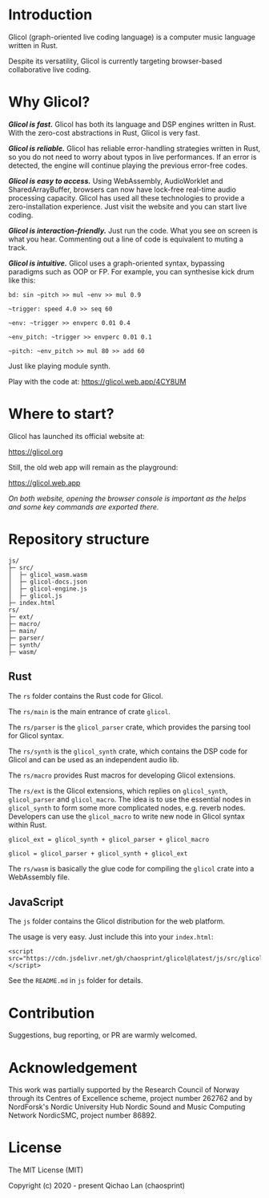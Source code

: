 # Introduction

Glicol (graph-oriented live coding language) is a computer music language written in Rust.

Despite its versatility, Glicol is currently targeting browser-based collaborative live coding.

# Why Glicol?

***Glicol is fast.*** Glicol has both its language and DSP engines written in Rust. With the zero-cost abstractions in Rust, Glicol is very fast.

***Glicol is reliable.*** Glicol has reliable error-handling strategies written in Rust, so you do not need to worry about typos in live performances. If an error is detected, the engine will continue playing the previous error-free codes.

***Glicol is easy to access.*** Using WebAssembly, AudioWorklet and SharedArrayBuffer, browsers can now have lock-free real-time audio processing capacity. Glicol has used all these technologies to provide a zero-installation experience. Just visit the website and you can start live coding.

***Glicol is interaction-friendly.*** Just run the code. What you see on screen is what you hear.
Commenting out a line of code is equivalent to muting a track.

***Glicol is intuitive.*** Glicol uses a graph-oriented syntax, bypassing paradigms such as OOP or FP. For example, you can synthesise kick drum like this:

```
bd: sin ~pitch >> mul ~env >> mul 0.9

~trigger: speed 4.0 >> seq 60

~env: ~trigger >> envperc 0.01 0.4

~env_pitch: ~trigger >> envperc 0.01 0.1

~pitch: ~env_pitch >> mul 80 >> add 60
```

Just like playing module synth.

Play with the code at: https://glicol.web.app/4CY8UM

# Where to start?

Glicol has launched its official website at: 

https://glicol.org

Still, the old web app will remain as the playground:

https://glicol.web.app

*On both website, opening the browser console is important as the helps and some key commands are exported there.*

# Repository structure

```
js/
├─ src/
│  ├─ glicol_wasm.wasm
│  ├─ glicol-docs.json
│  ├─ glicol-engine.js
│  ├─ glicol.js
├─ index.html
rs/
├─ ext/
├─ macro/
├─ main/
├─ parser/
├─ synth/
├─ wasm/
```

## Rust

The `rs` folder contains the Rust code for Glicol.

The `rs/main` is the main entrance of crate `glicol`.

The `rs/parser` is the `glicol_parser` crate, which provides the parsing tool for Glicol syntax.

The `rs/synth` is the `glicol_synth` crate, which contains the DSP code for Glicol and can be used as an independent audio lib.

The `rs/macro` provides Rust macros for developing Glicol extensions.

The `rs/ext` is the Glicol extensions, which replies on `glicol_synth`, `glicol_parser` and `glicol_macro`. The idea is to use the essential nodes in `glicol_synth` to form some more complicated nodes, e.g. reverb nodes. Developers can use the `glicol_macro` to write new node in Glicol syntax within Rust.
```
glicol_ext = glicol_synth + glicol_parser + glicol_macro
```
```
glicol = glicol_parser + glicol_synth + glicol_ext
```
The `rs/wasm` is basically the glue code for compiling the `glicol` crate into a WebAssembly file.

## JavaScript

The `js` folder contains the Glicol distribution for the web platform.

The usage is very easy. Just include this into your `index.html`:

```
<script src="https://cdn.jsdelivr.net/gh/chaosprint/glicol@latest/js/src/glicol.js"></script>
```

See the `README.md` in `js` folder for details.

# Contribution

Suggestions, bug reporting, or PR are warmly welcomed.

# Acknowledgement

This work was partially supported by the Research Council of Norway through its Centres of Excellence scheme, project number 262762 and by NordForsk's Nordic University Hub Nordic Sound and Music Computing Network NordicSMC, project number 86892.

# License

The MIT License (MIT)

Copyright (c) 2020 - present Qichao Lan (chaosprint)